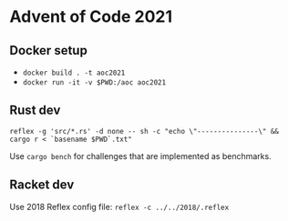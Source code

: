 Advent of Code 2021
=====

Docker setup
---
* `docker build . -t aoc2021`
* `docker run -it -v $PWD:/aoc aoc2021`

Rust dev
---
```
reflex -g 'src/*.rs' -d none -- sh -c "echo \"---------------\" && cargo r < `basename $PWD`.txt"
```

Use `cargo bench` for challenges that are implemented as benchmarks.

Racket dev
---

Use 2018 Reflex config file: `reflex -c ../../2018/.reflex`
